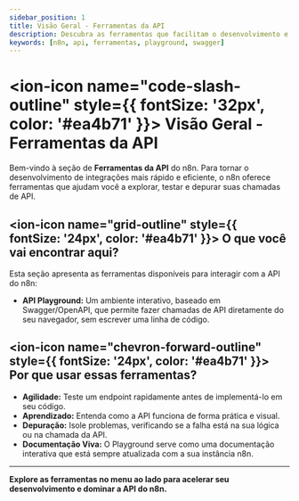```yaml
---
sidebar_position: 1
title: Visão Geral - Ferramentas da API
description: Descubra as ferramentas que facilitam o desenvolvimento e teste de integrações com a API do n8n.
keywords: [n8n, api, ferramentas, playground, swagger]
---
```


# <ion-icon name="code-slash-outline" style={{ fontSize: '32px', color: '#ea4b71' }}></ion-icon> Visão Geral - Ferramentas da API

Bem-vindo à seção de **Ferramentas da API** do n8n. Para tornar o desenvolvimento de integrações mais rápido e eficiente, o n8n oferece ferramentas que ajudam você a explorar, testar e depurar suas chamadas de API.

## <ion-icon name="grid-outline" style={{ fontSize: '24px', color: '#ea4b71' }}></ion-icon> O que você vai encontrar aqui?

Esta seção apresenta as ferramentas disponíveis para interagir com a API do n8n:

- **API Playground:** Um ambiente interativo, baseado em Swagger/OpenAPI, que permite fazer chamadas de API diretamente do seu navegador, sem escrever uma linha de código.

## <ion-icon name="chevron-forward-outline" style={{ fontSize: '24px', color: '#ea4b71' }}></ion-icon> Por que usar essas ferramentas?

- **Agilidade:** Teste um endpoint rapidamente antes de implementá-lo em seu código.
- **Aprendizado:** Entenda como a API funciona de forma prática e visual.
- **Depuração:** Isole problemas, verificando se a falha está na sua lógica ou na chamada da API.
- **Documentação Viva:** O Playground serve como uma documentação interativa que está sempre atualizada com a sua instância n8n.

---

**Explore as ferramentas no menu ao lado para acelerar seu desenvolvimento e dominar a API do n8n.**
